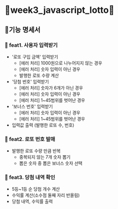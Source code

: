 # 🚀week3_javascript_lotto🚀

## 📝기능 명세서

### 📌 feat1. 사용자 입력받기

- '로또 구입 금액' 입력받기
  - [에러 처리] 1000원으로 나누어지지 않는 경우
  - [에러 처리] 숫자 입력이 아닌 경우
  - 발행한 로또 수량 계산
- '당첨 번호' 입력받기
  - [에러 처리] 숫자가 6개가 아닌 경우
  - [에러 처리] 숫자 입력이 아닌 경우
  - [에러 처리] 1~45범위를 벗어난 경우
- '보너스 번호' 입력받기
  - [에러 처리] 숫자 입력이 아닌 경우
  - [에러 처리] 1~45범위를 벗어난 경우
- 입력값 출력 (발행한 로또 수, 번호)

### 📌 feat2. 로또 번호 발매

- 발행한 로또 수량 만큼 반복
  - 중복되지 않는 7개 숫자 뽑기
  - 뽑은 숫자 중 뽑은 보너스 숫자 선택

### 📌 feat3. 당첨 내역 확인

- 5등~1등 순 당첨 개수 계산
- 수익률 계산(소수점 둘째 자리 반올림)
- 당첨 내역, 수익률 출력
